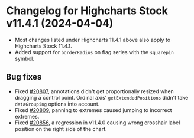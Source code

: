 # Changelog for Highcharts Stock v11.4.1 (2024-04-04)

- Most changes listed under Highcharts 11.4.1 above also apply to Highcharts Stock 11.4.1.
- Added support for `borderRadius` on flag series with the `squarepin` symbol.

## Bug fixes
- Fixed [#20807](https://github.com/highcharts/highcharts/issues/20807), annotations didn't get proportionally resized when dragging a control point. Ordinal axis' `getExtendedPositions` didn't take `dataGrouping` options into account.
- Fixed [#20809](https://github.com/highcharts/highcharts/issues/20809), panning to extremes caused jumping to incorrect extremes.
- Fixed [#20856](https://github.com/highcharts/highcharts/issues/20856), a regression in v11.4.0 causing wrong crosshair label position on the right side of the chart.
